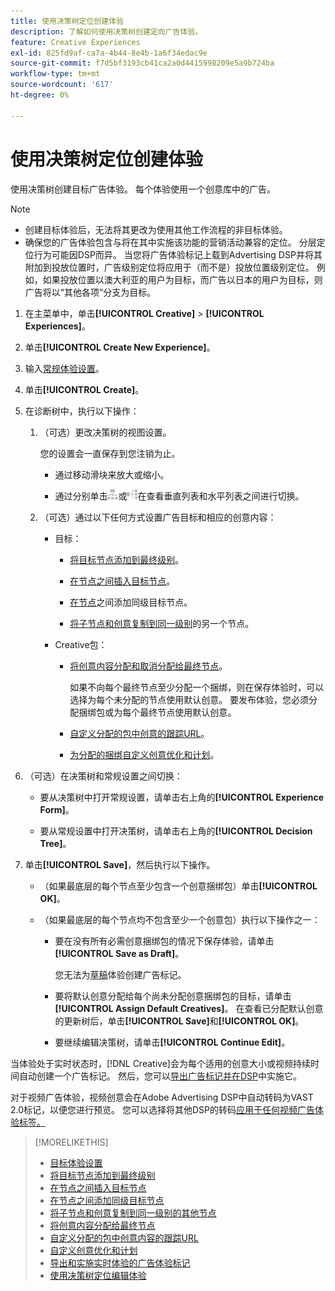 ```yaml
---
title: 使用决策树定位创建体验
description: 了解如何使用决策树创建定向广告体验。
feature: Creative Experiences
exl-id: 825fd9af-ca7a-4b44-8e4b-1a6f34edac9e
source-git-commit: f7d5bf3193cb41ca2a0d4415998209e5a9b724ba
workflow-type: tm+mt
source-wordcount: '617'
ht-degree: 0%

---
```


# 使用决策树定位创建体验

使用决策树创建目标广告体验。 每个体验使用一个创意库中的广告。

>[!NOTE]
>
>* 创建目标体验后，无法将其更改为使用其他工作流程的非目标体验。
>* 确保您的广告体验包含与将在其中实施该功能的营销活动兼容的定位。 分层定位行为可能因DSP而异。 当您将广告体验标记上载到Advertising DSP并将其附加到投放位置时，广告级别定位将应用于（而不是）投放位置级别定位。 例如，如果投放位置以澳大利亚的用户为目标，而广告以日本的用户为目标，则广告将以“其他各项”分支为目标。

1. 在主菜单中，单击&#x200B;**[!UICONTROL Creative]** > **[!UICONTROL Experiences]**。

1. 单击&#x200B;**[!UICONTROL Create New Experience]**。

1. 输入[常规体验设置](experience-settings-targeting.md)。

1. 单击&#x200B;**[!UICONTROL Create]**。

1. 在诊断树中，执行以下操作：

   1. （可选）更改决策树的视图设置。

      您的设置会一直保存到您注销为止。

      * 通过移动滑块来放大或缩小。

      * 通过分别单击![作为垂直树查看](/help/creative/assets/tree-vertical.png "作为垂直树查看")或![以水平树状结构查看](/help/creative/assets/tree-horizontal.png "以水平树状结构查看")在查看垂直列表和水平列表之间进行切换。

   1. （可选）通过以下任何方式设置广告目标和相应的创意内容：

      * 目标：

         * [将目标节点添加到最终级别](experience-target-node-add-final.md)。

         * [在节点之间插入目标节点](experience-target-node-add-inner.md)。

         * [在节点](experience-target-node-add-sibling.md)之间添加同级目标节点。

         * [将子节点和创意复制到同一级别](experience-target-node-copy.md)的另一个节点。

      * Creative包：

         * [将创意内容分配和取消分配给最终节点](experience-assign-creative-bundles.md)。

           如果不向每个最终节点至少分配一个捆绑，则在保存体验时，可以选择为每个未分配的节点使用默认创意。 要发布体验，您必须分配捆绑包或为每个最终节点使用默认创意。

         * [自定义分配的包中创意的跟踪URL](experience-tracking-urls-targeting.md)。

         * [为分配的捆绑自定义创意优化和计划](experience-optimization-scheduling-targeting.md)。

1. （可选）在决策树和常规设置之间切换：

   * 要从决策树中打开常规设置，请单击右上角的&#x200B;**[!UICONTROL Experience Form]**。

   * 要从常规设置中打开决策树，请单击右上角的&#x200B;**[!UICONTROL Decision Tree]**。

1. 单击&#x200B;**[!UICONTROL Save]**，然后执行以下操作。

   * （如果最底层的每个节点至少包含一个创意捆绑包）单击&#x200B;**[!UICONTROL OK]**。

   * （如果最底层的每个节点均不包含至少一个创意包）执行以下操作之一：

      * 要在没有所有必需创意捆绑包的情况下保存体验，请单击&#x200B;**[!UICONTROL Save as Draft]**。

        您无法为[草稿](experience-about.md#experience-statuses)体验创建广告标记。

      * 要将默认创意分配给每个尚未分配创意捆绑包的目标，请单击&#x200B;**[!UICONTROL Assign Default Creatives]**。 在查看已分配默认创意的更新树后，单击&#x200B;**[!UICONTROL Save]**&#x200B;和&#x200B;**[!UICONTROL OK]**。

      * 要继续编辑决策树，请单击&#x200B;**[!UICONTROL Continue Edit]**。

当体验处于实时状态时，[!DNL Creative]会为每个适用的创意大小或视频持续时间自动创建一个广告标记。 然后，您可以[导出广告标记并在DSP](/help/creative/experiences/experience-tag-export.md)中实施它。

对于视频广告体验，视频创意会在Adobe Advertising DSP中自动转码为VAST 2.0标记，以便您进行预览。 您可以选择将其他DSP的转码[应用于任何视频广告体验标签。](experience-tag-video-transcoding.md)

>[!MORELIKETHIS]
>
>* [目标体验设置](experience-settings-targeting.md)
>* [将目标节点添加到最终级别](experience-target-node-add-final.md)
>* [在节点之间插入目标节点](experience-target-node-add-inner.md)
>* [在节点之间添加同级目标节点](experience-target-node-add-sibling.md)
>* [将子节点和创意复制到同一级别的其他节点](experience-target-node-copy.md)
>* [将创意内容分配给最终节点](experience-assign-creative-bundles.md)
>* [自定义分配的包中创意内容的跟踪URL](experience-tracking-urls-targeting.md)
>* [自定义创意优化和计划](experience-optimization-scheduling-targeting.md)
>* [导出和实施实时体验的广告体验标记](/help/creative/experiences/experience-tag-export.md)
>* [使用决策树定位编辑体验](experience-edit-targeting.md)

